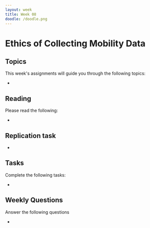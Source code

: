 ```yaml
---
layout: week
title: Week 08
doodle: /doodle.png
---
```


# Ethics of Collecting Mobility Data

## Topics

This week's assignments will guide you through the following topics:

* 

## Reading

Please read the following:

* 

## Replication task

* 


## Tasks

Complete the following tasks:

*


## Weekly Questions

Answer the following questions

* 
